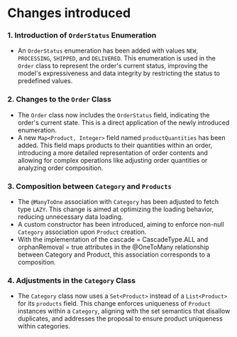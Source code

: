 # Changes introduced

### 1. Introduction of `OrderStatus` Enumeration
- An `OrderStatus` enumeration has been added with values `NEW`, `PROCESSING`, `SHIPPED`, and `DELIVERED`. This enumeration is used in the `Order` class to represent the order's current status, improving the model's expressiveness and data integrity by restricting the status to predefined values.

### 2. Changes to the `Order` Class

- The `Order` class now includes the `OrderStatus` field, indicating the order's current state. This is a direct application of the newly introduced enumeration.
- A new `Map<Product, Integer>` field named `productQuantities` has been added. This field maps products to their quantities within an order, introducing a more detailed representation of order contents and allowing for complex operations like adjusting order quantities or analyzing order composition.

### 3. Composition between `Category` and `Products`

- The `@ManyToOne` association with `Category` has been adjusted to fetch type `LAZY`. This change is aimed at optimizing the loading behavior, reducing unnecessary data loading.
- A custom constructor has been introduced, aiming to enforce non-null `Category` association upon `Product` creation. 
- With the implementation of the cascade = CascadeType.ALL and orphanRemoval = true attributes in the @OneToMany relationship between Category and Product, this association corresponds to a composition.

### 4. Adjustments in the `Category` Class
- The `Category` class now uses a `Set<Product>` instead of a `List<Product>` for its `products` field. This change enforces uniqueness of `Product` instances within a `Category`, aligning with the set semantics that disallow duplicates, and addresses the proposal to ensure product uniqueness within categories.
